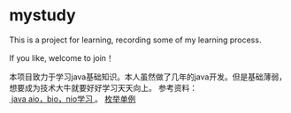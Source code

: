 # mystudy
This is a project for learning, recording some of my learning process.

If you like, welcome to join！

本项目致力于学习java基础知识。本人虽然做了几年的java开发。但是基础薄弱，想要成为技术大牛就要好好学习天天向上。
参考资料：</br>
<a href="http://blog.csdn.net/anxpp/article/details/51512200">  java aio，bio，nio学习 </a>。
<a href="http://www.importnew.com/6461.html">枚举单例</a>